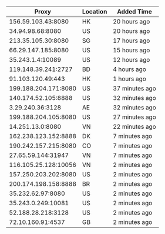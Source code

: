 | Proxy | Location | Added Time |
|---------|----------|------------|
| 156.59.103.43:8080 | HK | 20 hours ago |
| 34.94.98.68:8080 | US | 20 hours ago |
| 213.35.105.30:8080 | SG | 17 hours ago |
| 66.29.147.185:8080 | US | 15 hours ago |
| 35.243.1.4:10089 | US | 12 hours ago |
| 119.148.39.241:2727 | BD | 4 hours ago |
| 91.103.120.49:443 | HK | 1 hours ago |
| 199.188.204.171:8080 | US | 37 minutes ago |
| 140.174.52.105:8888 | US | 32 minutes ago |
| 3.29.240.36:3128 | AE | 32 minutes ago |
| 199.188.204.105:8080 | US | 27 minutes ago |
| 14.251.13.0:8080 | VN | 22 minutes ago |
| 162.238.123.152:8888 | DK | 7 minutes ago |
| 190.242.157.215:8080 | CO | 7 minutes ago |
| 27.65.59.144:31947 | VN | 7 minutes ago |
| 116.105.25.128:10056 | VN | 2 minutes ago |
| 157.250.203.202:8080 | US | 2 minutes ago |
| 200.174.198.158:8888 | BR | 2 minutes ago |
| 35.232.62.97:8080 | US | 2 minutes ago |
| 35.243.0.249:10081 | US | 2 minutes ago |
| 52.188.28.218:3128 | US | 2 minutes ago |
| 72.10.160.91:4537 | GB | 2 minutes ago |
